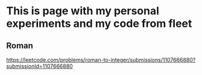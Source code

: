 # This is page with my personal experiments and my code from fleet

## Roman
https://leetcode.com/problems/roman-to-integer/submissions/1107666880?submissionId=1107666880
